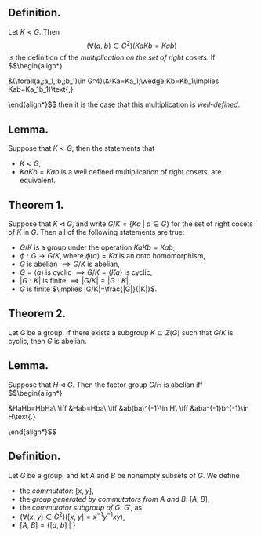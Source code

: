 
## Definition.

Let $K<G$. Then
$$(\forall(a,\;b)\in G^2)(KaKb=Kab)$$
is the definition of the *multiplication on the set of right cosets*. If
$$\begin{align*}

&(\forall(a,\;a_1,\;b,\;b_1)\in G^4)\\&(Ka=Ka_1\;\wedge\;Kb=Kb_1\implies Kab=Ka_1b_1)\text{,}

\end{align*}$$
then it is the case that this multiplication is *well-defined*.

## Lemma.

Suppose that $K<G$; then the statements that
- $K\triangleleft G$,
- $KaKb=Kab$ is a well defined multiplication of right cosets,
are equivalent.

## Theorem 1.

Suppose that $K\triangleleft G$, and write $G/K=\{Ka\;|\;a\in G\}$ for the set of right cosets of $K$ in $G$. Then all of the following statements are true:
- $G/K$ is a group under the operation $KaKb=Kab$,
- $\phi:G\rightarrow G/K$, where $\phi(a)=Ka$ is an onto homomorphism,
- $G$ is abelian $\implies G/K$ is abelian,
- $G=\langle a\rangle$ is cyclic $\implies G/K=\langle Ka\rangle$ is cyclic,
- $|G:K|$ is finite $\implies |G/K|=|G:K|$,
- $G$ is finite $\implies |G/K|=\frac{|G|}{|K|}$.

## Theorem 2.

Let $G$ be a group. If there exists a subgroup $K\subseteq Z(G)$ such that $G/K$ is cyclic, then $G$ is abelian.

## Lemma.

Suppose that $H\triangleleft G$. Then the factor group $G/H$ is abelian iff
$$\begin{align*}

&HaHb=HbHa\\
\iff &Hab=Hba\\
\iff &ab(ba)^{-1}\in H\\
\iff &aba^{-1}b^{-1}\in H\text{.}

\end{align*}$$

## Definition.

Let $G$ be a group, and let $A$ and $B$ be nonempty subsets of $G$. We define
- the *commutator*: $[x,\;y]$,
- the *group generated by commutators from $A$ and $B$*: $[A,\;B]$,
- the *commutator subgroup of $G$*: $G'$,
as:
- $(\forall(x,\;y)\in G^2)([x,\;y]=x^{-1}y^{-1}xy)$,
- $[A,\;B]=\{[a,\;b]\;|\;\}$
